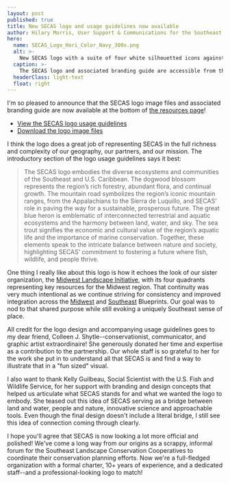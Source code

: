 ```yaml
---
layout: post
published: true
title: New SECAS logo and usage guidelines now available
author: Hilary Morris, User Support & Communications for the Southeast Blueprint
hero:
  name: SECAS_Logo_Hori_Color_Navy_300x.png
  alt: >-
    New SECAS logo with a suite of four white silhouetted icons against an orange, green, navy, and purple background - a dogwood flower, mountains with a road between them, a great blue heron, and a sea trout.
  caption: >-
    The SECAS logo and associated branding guide are accessible from the <a href="https://secassoutheast.org/resources">Resources page of the SECAS website</a>.
  headerClass: light-text
  float: right
---
```

I'm so pleased to announce that the SECAS logo image files and associated branding guide are now available at the bottom of [the resources page](https://secassoutheast.org/resources)!

<ul><li><a href="https://secassoutheast.org/pdf/SECAS_Logo_Usage_Guide_web.pdf">View the SECAS logo usage guidelines</a></li>
  <li><a href="https://secassoutheast.org/images/SECASLogoFiles.zip">Download the logo image files</a></li></ul>

I think the logo does a great job of representing SECAS in the full richness and complexity of our geography, our partners, and our mission. The introductory section of the logo usage guidelines says it best:<!--more-->

<blockquote>The SECAS logo embodies the diverse ecosystems and communities of the Southeast and U.S. Caribbean. The dogwood blossom represents the region’s rich forestry, abundant flora, and continual growth. The mountain road symbolizes the region’s iconic mountain ranges, from the Appalachians to the Sierra de Luquillo, and SECAS’ role in paving the way for a sustainable, prosperous future. The great blue heron is emblematic of interconnected terrestrial and aquatic ecosystems and the harmony between land, water, and sky. The sea trout signifies the economic and cultural value of the region’s aquatic life and the importance of marine conservation. Together, these elements speak to the intricate balance between nature and society, highlighting SECAS’ commitment to fostering a future where fish, wildlife, and people thrive.</blockquote>

One thing I really like about this logo is how it echoes the look of our sister organization, the [Midwest Landscape Initiative](https://www.mlimidwest.org/), with its four quadrants representing key resources for the Midwest region. That continuity was very much intentional as we continue striving for consistency and improved integration across the [Midwest](https://mcap-fws.hub.arcgis.com/pages/midwest-conservation-blueprint) and [Southeast](https://secassoutheast.org/blueprint) Blueprints. Our goal was to nod to that shared purpose while still evoking a uniquely Southeast sense of place.

All credit for the logo design and accompanying usage guidelines goes to my dear friend, Colleen J. Shytle--conservationist, communicator, and graphic artist extraordinaire! She generously donated her time and expertise as a contribution to the partnership. Our whole staff is so grateful to her for the work she put in to understand all that SECAS is and find a way to illustrate that in a "fun sized" visual.

I also want to thank Kelly Guilbeau, Social Scientist with the U.S. Fish and Wildlife Service, for her support with branding and design concepts that helped us articulate what SECAS stands for and what we wanted the logo to embody. She teased out this idea of SECAS serving as a bridge between land and water, people and nature, innovative science and approachable tools. Even though the final design doesn't include a literal bridge, I still see this idea of connection coming through clearly.

I hope you'll agree that SECAS is now looking a lot more official and polished! We've come a long way from our origins as a scrappy, informal forum for the Southeast Landscape Conservation Cooperatives to coordinate their conservation planning efforts. Now we're a full-fledged organization with a formal charter, 10+ years of experience, and a dedicated staff--and a professional-looking logo to match!
